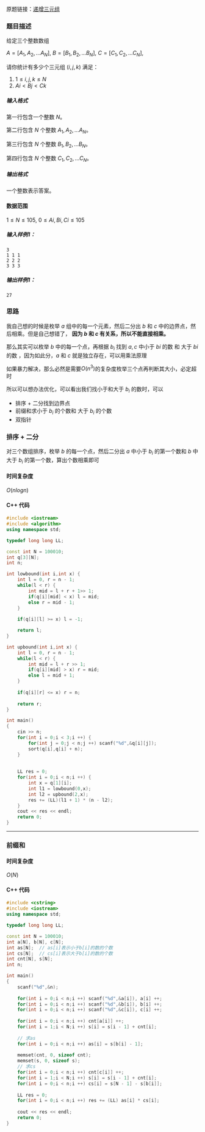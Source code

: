 原题链接：[递增三元组](https://www.acwing.com/problem/content/1238/)

### 题目描述

给定三个整数数组

$A=[A_1,A_2,…A_N],$
$B=[B_1,B_2,…B_N],$
$C=[C_1,C_2,…C_N],$	

请你统计有多少个三元组 $(i,j,k)$ 满足：

1. $1≤i,j,k≤N$
2. $Ai<Bj<Ck$

##### 输入格式

第一行包含一个整数 $N$。

第二行包含 $N$ 个整数 $A_1,A_2,…A_N。$

第三行包含 $N$ 个整数 $B_1,B_2,…B_N。$

第四行包含 $N$ 个整数 $C_1,C_2,…C_N。$


##### 输出格式

一个整数表示答案。

#### 数据范围

$1≤N≤105,$
$0≤Ai,Bi,Ci≤105$

##### 输入样例1：

```
3
1 1 1
2 2 2
3 3 3
```

##### 输出样例1：

```
27
```



### 思路

我自己想的时候是枚举 $a$ 组中的每一个元素，然后二分出 $b$ 和 $c$ 中的边界点，然后相乘。但是自己想错了， **因为 $b$ 和 $c$ 有关系，所以不能直接相乘。**

那么其实可以枚举 $b$ 中的每一个点，再根据 $b_i$ 找到 $a,c$ 中小于 $bi$ 的数 和 大于 $bi$ 的数 ，因为如此分，$a$ 和 $c$ 就是独立存在，可以用乘法原理

如果暴力解决，那么必然是需要$O(n^3)$的复杂度枚举三个点再判断其大小，必定超时

所以可以想办法优化，可以看出我们找小于和大于 $b_i$ 的数时，可以

- 排序 + 二分找到边界点
- 前缀和求小于 $b_i$ 的个数和 大于 $b_i$ 的个数
- 双指针



### 排序 + 二分

对三个数组排序，枚举 $b$ 的每一个点，然后二分出 $a$ 中小于 $b_i$ 的第一个数和 $b$ 中大于 $b_i$ 的第一个数，算出个数相乘即可

#### 时间复杂度

$O(nlogn)$

#### C++ 代码
```cpp
#include <iostream>
#include <algorithm>
using namespace std;

typedef long long LL;

const int N = 100010;
int q[3][N];
int n;

int lowbound(int i,int x) {
    int l = 0, r = n - 1;
    while(l < r) {
        int mid = l + r + 1>> 1;
        if(q[i][mid] < x) l = mid;
        else r = mid - 1;
    }
    
    if(q[i][l] >= x) l = -1;

    return l;
}

int upbound(int i,int x) {
    int l = 0, r = n - 1;
    while(l < r) {
        int mid = l + r >> 1;
        if(q[i][mid] > x) r = mid;
        else l = mid + 1;
    }
    
    if(q[i][r] <= x) r = n;
    
    return r;
}

int main()
{
    cin >> n;
    for(int i = 0;i < 3;i ++) {
        for(int j = 0;j < n;j ++) scanf("%d",&q[i][j]);
        sort(q[i],q[i] + n);
    }
    
    
    LL res = 0;
    for(int i = 0;i < n;i ++) {
        int x = q[1][i];
        int l1 = lowbound(0,x);
        int l2 = upbound(2,x);
        res += (LL)(l1 + 1) * (n - l2);
    }
    cout << res << endl;
    return 0;
}
```

----------



### 前缀和

#### 时间复杂度

$O(N)$


#### C++ 代码
```cpp
#include <cstring>
#include <iostream>
using namespace std;

typedef long long LL;

const int N = 100010;
int a[N], b[N], c[N];
int as[N];  // as[i]表示小于b[i]的数的个数
int cs[N];  // cs[i]表示大于b[i]的数的个数
int cnt[N], s[N];
int n;

int main()
{
    scanf("%d",&n);
    
    for(int i = 0;i < n;i ++) scanf("%d",&a[i]), a[i] ++;
    for(int i = 0;i < n;i ++) scanf("%d",&b[i]), b[i] ++;
    for(int i = 0;i < n;i ++) scanf("%d",&c[i]), c[i] ++;
    
    for(int i = 0;i < n;i ++) cnt[a[i]] ++;
    for(int i = 1;i < N;i ++) s[i] = s[i - 1] + cnt[i];
    
    // 求as
    for(int i = 0;i < n;i ++) as[i] = s[b[i] - 1];
    
    memset(cnt, 0, sizeof cnt);
    memset(s, 0, sizeof s);
    // 求cs
    for(int i = 0;i < n;i ++) cnt[c[i]] ++;
    for(int i = 1;i < N;i ++) s[i] = s[i - 1] + cnt[i];
    for(int i = 0;i < n;i ++) cs[i] = s[N - 1] - s[b[i]];
    
    LL res = 0;
    for(int i = 0;i < n;i ++) res += (LL) as[i] * cs[i];
    
    cout << res << endl;
    return 0;
}
```

